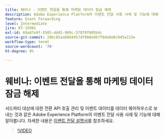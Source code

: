 ```yaml
---
title: 웨비나 - 이벤트 전달을 통해 마케팅 데이터 잠금 해제
description: Adobe Experience Platform의 이벤트 전달 사용 사례 및 기능에 대해 알아봅니다.
feature: Event Forwarding
level: Intermediate
jira: KT-15981
exl-id: 69a87e9f-5505-4d45-989c-578f9f005b4c
source-git-commit: 286c85aa88d44574f00ded67f0de8e0c945a153e
workflow-type: tm+mt
source-wordcount: '70'
ht-degree: 0%

---
```


# 웨비나: 이벤트 전달을 통해 마케팅 데이터 잠금 해제

서드파티 대상에 대한 전환 API 호출 관리 및 이벤트 데이터를 데이터 웨어하우스로 보내는 것과 같은 Adobe Experience Platform의 이벤트 전달 사용 사례 및 기능에 대해 알아봅니다. 자세한 내용은 [이벤트 전달 설명서](https://experienceleague.adobe.com/docs/experience-platform/tags/event-forwarding/overview.html?lang=ko)를 참조하세요.

>[!VIDEO](https://video.tv.adobe.com/v/3434936?learn=on&enablevpops)
